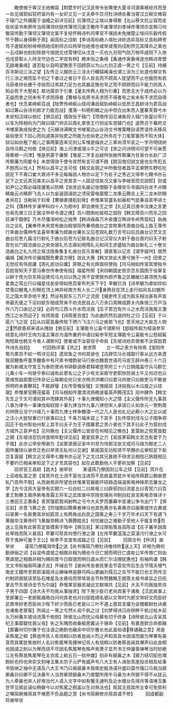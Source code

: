 <!-- { "loadSidebar": true } -->
　　瞻使槎于霄汉无地脩容【荆楚岁时记汉武帝令张骞使大夏寻河源乘槎经月而至一处见城郭如官府室内有一女织又见一丈夫牵牛饮河杜诗绣衣春当霄汉立柳文脩容于辕门之外蹑履于油幢之前详见前】抗簿领之尘埃以身得察【北山移文抗尘容而走俗状梁书朱屛传当局簿领伏挺传簿领沉废王瞻传不废簿领刘孝绰传簿领亦宜稍习何敬容传勤于簿领又簿领文案不复经怀韩诗判司卑官不堪説未免捶楚尘埃间乐毅传假节于魏以身得察于燕】闻高标之戍削【李诗高标絶人喧杜诗妙选异高标又高标跨苍穹子虗赋衯衯裶裶扬祂戍削师古曰扬举也祂曵也或举或曵则戍削然见其降杀之美也一云戍鲜也削刻除貌今按説文戍雪律切从戊含一灭也九月阳气防万物毕成阳下入地也戍音絮乆人持戈守边也二字宜有辨】絶末俗之夤缘【夤通作寅夤缘连也韩诗青壁无路难夤缘】遂忍耻以自鸣望徼恩于回顾窃以为山九仞正虞一篑之亏【见前】持绠百寻斯动三涂之望【左传正义服防云三涂太行轘辕崤渑也谓三涂为三处道也柳文有行三涂之艰而坠千仞之下者过之者日千百人皆去而不顾其人犹望而不止也俄而有若乌获者持长绠千寻徐而过焉其力足为也其器足施也号之而不顾顾而曰不能力则其人知必死于大壑矣】故功莫崇于引重【灌夫传两人相为引重】而恩无大于成终必以为无益而舍之则未有不求而得者【曹植与呉质书夫求而不得者有之矣未有不求而自得者也】伏念某﨑岖百战【陆贾传﨑岖山径间潘岳赋轨﨑岖以低昂王昌龄诗为君百战如过筹山谷诗刘郎才力能百战】濩落一科栖枳棘之丛中但合出朱而入墨搴芙蓉兮木末安知泛绿以依红【俱见前】偶效役于辕门【项借传羽见诸矦将入辕门张宴曰军行以车为阵相向为门故曰辕门师古曰周礼掌舍王行则设车宫辕门也】遂赘员于幕府文书堆案眞成俗吏之为【元稹诗满眼文书堆案边山谷诗文书堆案睡自语贾谊传夫移风易俗使天下回心而向道类非俗吏之所能为也俗吏之所务在于刀笔筐箧而不知大体】狱讼如丝粗了痴儿之事两蒙连率交剡公车惟是缁衣之三章尚须华衮之一字月明绕树自怜乌鹊之何依【俱见前】海上问津或谓斗牛之可访【宋之问诗明河可望不可亲愿得乘槎一问津】惟是夙蒙于廉察【惟是二字复出疑舛张敞传察廉为甘泉仓长赵广汉传察廉为阳翟令】未尝得效于使令冐然有言可谓不韪【韪羽鬼切説文是也左传犯五不韪而以伐人】然茍以昌平之言可信【韩文友朋之中所敬信者昌平孟柬野东野吃吃説足下不离口崔大敦诗不多见每每説人物亦以足下为处子之秀近又得李七翺书亦云足下之文远其兄甚夫以昌平之贤其言一人固足信矣况又崔与李继至而交説耶】则或如尹公之取必端径援笔以防睛【张彦远名画记张僧繇于金陵安乐寺画四白龙不点眼睛每云点睛即飞去人以为妄诞固请防之须臾雷电震壁二龙乘云腾去上天二龙未防眼者尚在】当勒铭于刻骨【曹植表镂肌刻骨】恭惟某官盛名如昼和气犹春自其甲进士之科【儒林传岁课甲科四十人为郎中】即合庚佐王之学【礼记其日庚辛注庚之言更也易先庚三日王弼注申命令谓之庚】百川既倒屹砥柱之固存【韩文障百川而东之回狂澜于既倒】万木尽僵凛岭松之独秀【韩诗森森万木夜僵立陶诗冬岭秀孤松】由曲台之议礼【翼奉传未央宫有曲台殿邹阳传秦倚曲台之宫枚乘传游曲台临上路王尊传行幸曲台儒林传孟喜举孝廉为郎曲台署长又后苍説礼数万言号曰后氏曲台记艺文志曲台后苍九篇注行射礼于曲台后苍为记故名曲台记汉官仪大射于曲台晋灼曰天子射宫也长门赋览曲台之央央唐礼乐志唐初用隋礼元和间王彦盛始为曲台新礼三十巻文选曲台之礼九师之易沈隐矦集复礼曲台反乐宣榭】谓直笔以记言【谓字疑舛】居然偏城【臧洪传论偏城既危曹袁方穆】敛此大惠【韩文敛此大惠兮施于一州】田里之无愁叹有伟民庸【周礼民功曰庸】原隰之有光辉亟将使指【司马相如传宣其使指令百姓皆知天子意冯奉世传奉使有指】福星所照【宋四朝国史哲宗念东国困于役窜复以鲜于侁为京东转运使司马光曰以侁之贤不宜使居外顾齐鲁之区雕敝已甚须侁为福星救之耳比行曰福星往矣安得如侁百辈布列天下乎】旱魃已消【诗旱魃为虐如惔如焚笺曰魃鬼人形眼在顶上神异经南方有人长二尺身两目在顶上走行如风名曰魃所见之国大旱赤地千里】然设有胶东三万户之流民【循吏传王成为胶东相治甚有声宣帝最先襃之下诏曰胶东相成劳来不劝流民自占八万余口其赐成爵关内矦按三万戸当作八万口由记之误】必将匄江西斗升水而活我【庄子君岂有升斗之水而活我哉又激西江之水而迎子】尚烦周度【诗周爰咨度】为此曲防然后遄四牡之归【见前】于以扈六飞之驭【后从曰扈袁盎传陛下骋六飞注六马之疾若飞也】思天地之大矣念人物之然欲善郑来请从隗始【俱见前】主簿能令公喜今谓斯何【郄超传超为桓温参军倾意礼待时王珣为温主簿亦为温所重府中语曰髯参军短主簿能令公喜能令公怒超髯珣短故也韩文今者人谓斯何】使者或不汝容信乎命矣【东坡诗劝农使者不汝容因君作诗先自劾】
　　代回杨评事【洪之】谢求荐
　　立一鹗之表方有待焉【邹阳传鸷鸟累百不如一鹗详见前】遗双鱼之书何其驶也【古辞饮马长城窟行客从远方来遗我双鲤鱼呼童烹鲤鱼中有尺素书増韵驶马行疾也魏晋世语司马宣王辟州泰三十六日擢为新城太守宣王为泰防使尚书钟繇调泰君释褐登宰府三十六日拥麾盖守兵马郡乞儿乘小车一何驶乎泰曰诚有此君名公之子少有文采故守吏职狝防骑土牛又何迟也众賔咸悦益部耆旧传杂记云每朝会何只坐次杨洪洪嘲只曰君马何驶只曰故吏马不敢驶但明府未着鞭耳】不能辞璧【左传受飧反璧】又愧报琼【诗投我以木瓜报之以琼琚】恭惟某官腾茂蜚英【司马相如传激清流扬微波蜚英声腾茂实】闳中肆外【韩文先生之于文可谓闳其中而肆其外矣】十事九律僃知小大之情【主父偃传所言九事其八事为律令一事谏伐匈奴按十事九律当作九事八律但宋人承误已乆如余元一贺荆南刘帅啓云当宁兴嗟几十事而九律士林争覩谓一代之几人是也礼记必察小大之比以成之注小大犹轻重已行故事曰比】千条万端未容上下其手【左传穿封戌与公子围争郑囚正于伯州犁伯州犁上其手曰夫子为王子围寡君之贵介弟也下其手曰此子为穿封戌方城外之县尹也】见何晚也【主父偃传公皆安在何相见之晚也】爱莫助之傥寛食麨之期【东坡诗忍饥待食明年麨详见前】敢爱拔茅之力【易拔茅茹韩文吾岂有爱于力乎哉】此亦公举安用谢为【谈賔录唐证圣中刘竒为侍郎注张文成司马锽为御史二人因申屠玚以谢竒正色曰举贤无私何以见谢】某报国无功知贤不早翺亦云审知足下矣岂复寘疑【韩文近又得李七翺书亦云足下之文过其兄甚故不待求见相信已熟既相见不要约已相亲审知足下之才充其容也】起在此敢勤他人乎更祈加察【见前】
　　回资官王县尉【昌大】谢举状
　　某谨简乃僚因剡公车之牍【见前】冥升在上讵收私室之恩【易冥升在土消不富也注进而不息故虽冥犹升羊祜传拜爵公朝谢恩私门吾所不取】从而谢焉非所望也伏惟某官器能环硕趋造端温紫电神锋夙志屠龙之学【古今注呉大皇帝有实劒六一曰白虹二曰紫电三曰辟邪四曰流星五曰青冥六曰百里王勃滕王阁序紫电青霜王将军之武库唐中宗授张锡尚书制白虹良宝紫电竒锋详十三巻回王正奏条】青冥强箭暂闲射鸭之弓今大夫罗而置幕中宜诸公争令出门下【俱见前】亦意飞黄之去【符瑞图曰腾黄者神马也其色黄亦名乘黄亦曰服黄或作古黄或曰翠黄一名紫黄其状如狐背上有两角出白民之国乘之寿三千岁万毕术曰天下有道飞黄服皁注黄帝时飞黄服皁韩诗飞黄腾踏去】何忧破白之难勤子至他人乎辄复吹而送上见我有此客否定皆摸索于暗中【俱见前】某过厚贻笺良高陈谊【庄子屠羊説居处卑贱而陈义甚高】苹蘩可荐其何恨行潦之濵【左传苹蘩蕰藻之菜潢污行潦之水可荐于鬼神可羞于王公】桃李不言度有成蹊之日【见前】
　　回郭佥判【仲洪】谢举状
　　谨简乃僚辄效吹之送【尚书愼简乃僚杜诗唯待吹送上天】非相为赐何勤骈俪之词【谷梁传虞虢之相救非相为赐也今日亡虢而明日亡虞矣公羊传唇亡则齿寒虞虢之相救非相为赐则晋今日取虢而明日虞从而亡尔注赐犹惠也】衔袖鸣谦【韩文文书衔袖易鸣谦贞吉】开缄击节【谢尚传坐者抚掌击节袁宏传后生击节懦夫增气南史王籍传至若耶溪赋诗云蝉噪林逾静鸟鸣山更幽刘孺见之击节不能已也王筠传沈约制郊居赋读至坠石堆星及水悬埳而带坻皆击节称赞魏略王朗答太祖书承旨之日抚掌击节东坡诗击节为尔謡】恭惟某官器资凝远文献靖共【见前】大夫不均我独劳洊子男于四国【诗大夫不均我从事独贤】陛下用少臣已老尚宾客于诸矦【汉武故事上至郎署见一老郎鬓眉皓白问何其老也对曰臣姓顔名驷以文帝时为郎文帝好文而臣好武景帝好老而臣尚少陛下好少而臣已老是以三叶不遇上感其言擢为会稽都尉杜诗甫也诸矦老賔客】所闻止一篑之亏然乆阅千帆之过【刘梦得诗沉舟侧畔千帆过枯木前头万树春东坡诗流落千帆侧】陟彼北山而忧父母慕有切于终身【诗陟彼北山言采其杞王事靡盬忧我父母】失之东隅而收桑榆恩冀沾于锡命【见前】有嘉恳欵合命那融【那囊何切尔雅于也注语之絶韵也融余中切尔雅长也此盖俗语移通融之意】用是采焦尾之桐【蔡邕传呉人有烧桐以防者邕闻火烈之声知其良木因请而裁为琴果有美音而其尾犹焦故时人名曰焦尾琴焉捜神记呉人有烧桐以防者蔡邕闻其爆声曰此良桐也因请之削以为琴而烧不尽因名焦尾琴有殊声焉萧子显齐书王仲雄善弹琴当时妙絶江左有蔡邕焦尾琴在主衣库上勑五日一给仲雄】初非有捩鼻之木【捩力结切抝也増韵紾也捋也宋俞文豹唾玉集太宗子元俨有威声号八大王有人谒张乖崖投丞相及给事书皆纳之袖中无语及八大王书乃曰眞捩鼻木按南史殷浩语孙盛曰莫作强口马我当捩卿鼻孙曰卿不见决鼻牛人当劳卿颈捩鼻木乃兽毉所用牛马鼻为木所捩不得不从犹云为人牵鼻也宋人好用当代人语入文字中如有蟹无通判及近水楼台先得月等语唾玉集世罕见故此语似稍僻今以对焦尾之桐盖以生对熟法也】观其主观其所主幸可免势利之嘲简厥脩简其不脩愿不负品题之意【尚书简厥修亦简其或不修】
　　回成都副将谢举状
